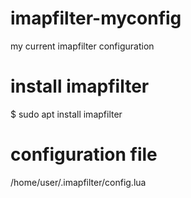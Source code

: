 # imapfilter-myconfig
my current imapfilter configuration

# install imapfilter
$ sudo apt install imapfilter

# configuration file
/home/user/.imapfilter/config.lua


